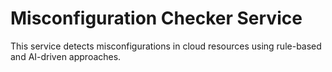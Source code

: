# Misconfiguration Checker Service

This service detects misconfigurations in cloud resources using rule-based and AI-driven approaches.